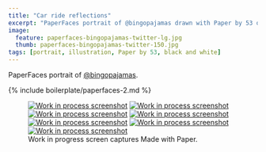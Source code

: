 ```yaml
---
title: "Car ride reflections"
excerpt: "PaperFaces portrait of @bingopajamas drawn with Paper by 53 on an iPad."
image: 
  feature: paperfaces-bingopajamas-twitter-lg.jpg
  thumb: paperfaces-bingopajamas-twitter-150.jpg
tags: [portrait, illustration, Paper by 53, black and white]
---
```


PaperFaces portrait of [@bingopajamas](http://twitter.com/bingopajamas).

{% include boilerplate/paperfaces-2.md %}

<figure class="third">
  <a href="{{ site.url }}/assets/images/paperfaces-bingopajamas-process-1-lg.jpg"><img src="{{ site.url }}/assets/images/paperfaces-bingopajamas-process-1-600.jpg" alt="Work in process screenshot"></a>
  <a href="{{ site.url }}/assets/images/paperfaces-bingopajamas-process-2-lg.jpg"><img src="{{ site.url }}/assets/images/paperfaces-bingopajamas-process-2-600.jpg" alt="Work in process screenshot"></a>
  <a href="{{ site.url }}/assets/images/paperfaces-bingopajamas-process-3-lg.jpg"><img src="{{ site.url }}/assets/images/paperfaces-bingopajamas-process-3-600.jpg" alt="Work in process screenshot"></a>
  <a href="{{ site.url }}/assets/images/paperfaces-bingopajamas-process-4-lg.jpg"><img src="{{ site.url }}/assets/images/paperfaces-bingopajamas-process-4-600.jpg" alt="Work in process screenshot"></a>
  <a href="{{ site.url }}/assets/images/paperfaces-bingopajamas-process-5-lg.jpg"><img src="{{ site.url }}/assets/images/paperfaces-bingopajamas-process-5-600.jpg" alt="Work in process screenshot"></a>
  <a href="{{ site.url }}/assets/images/paperfaces-bingopajamas-process-6-lg.jpg"><img src="{{ site.url }}/assets/images/paperfaces-bingopajamas-process-6-600.jpg" alt="Work in process screenshot"></a>
  <a href="{{ site.url }}/assets/images/paperfaces-bingopajamas-process-7-lg.jpg"><img src="{{ site.url }}/assets/images/paperfaces-bingopajamas-process-7-600.jpg" alt="Work in process screenshot"></a>
  <figcaption>Work in progress screen captures Made with Paper.</figcaption>
</figure>
